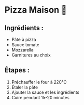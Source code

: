 # Pizza Maison 🍕

## Ingrédients :
- Pâte à pizza
- Sauce tomate
- Mozzarella
- Garnitures au choix

## Étapes :
1. Préchauffer le four à 220°C
2. Étaler la pâte
3. Ajouter la sauce et les ingrédients
4. Cuire pendant 15-20 minutes

